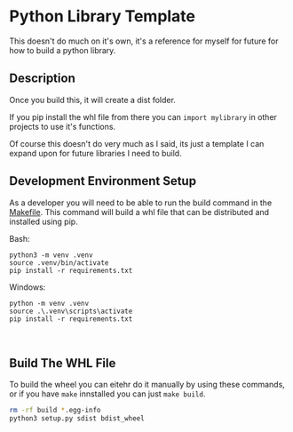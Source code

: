 # Python Library Template

This doesn't do much on it's own, it's a reference for myself for future for how to build a python library.
<br>

## Description

Once you build this, it will create a dist folder. 

If you pip install the whl file from there you can `import mylibrary` in  other projects to use it's functions.

Of course this doesn't do very much as I said, its just a template I can expand upon for future libraries I need to build.


## Development Environment Setup

As a developer you will need to be able to run the build command in the [Makefile](./makefile). This command will build a whl file that can be distributed and installed using pip.

Bash:
```
python3 -m venv .venv
source .venv/bin/activate
pip install -r requirements.txt
```

Windows:
```
python -m venv .venv
source .\.venv\scripts\activate
pip install -r requirements.txt
```
<br>

## Build The WHL File

To build the wheel you can eitehr do it manually by using these commands, or if you have `make` innstalled you can just `make build`.

```bash
rm -rf build *.egg-info
python3 setup.py sdist bdist_wheel
```


